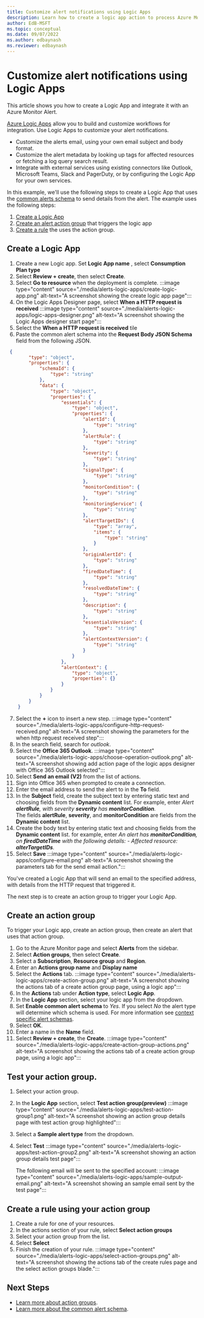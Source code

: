```yaml
---
title: Customize alert notifications using Logic Apps
description: Learn how to create a logic app action to process Azure Monitor alerts.
author: EdB-MSFT
ms.topic: conceptual
ms.date: 09/07/2022
ms.author: edbaynash
ms.reviewer: edbaynash
---
```


# Customize alert notifications using Logic Apps 

This article shows you how to create a Logic App and integrate it with an Azure Monitor Alert.

[Azure Logic Apps](https://docs.microsoft.com/azure/logic-apps/logic-apps-overview) allow you to build and customize workflows for integration. Use Logic Apps to customize your alert notifications.
 
+ Customize the alerts email, using your own email subject and body format. 
+ Customize the alert metadata by looking up tags for affected resources or fetching a log query search result. 
+ Integrate with external services using existing connectors like Outlook, Microsoft Teams, Slack and PagerDuty, or by configuring the Logic App for your own services.

In this example, we'll use the following steps to create a Logic App that uses the [common alerts schema](./alerts-common-schema.md) to send details from the alert. The example uses the following steps:

1. [Create a Logic App](#create-a-logic-app)
1. [Create an alert action group](#create-an-action-group) that triggers the logic app
1. [Create a rule](#create-a-rule-using-your-action-group) the uses the action group.
## Create a Logic App

1. Create a new Logic app. Set **Logic App name** , select **Consumption Plan type** 
1. Select **Review + create**, then select **Create**.
1. Select **Go to resource** when the deployment is complete.
:::image type="content" source="./media/alerts-logic-apps/create-logic-app.png" alt-text="A screenshot showing the create logic app page":::
1. On the Logic Apps Designer page, select **When a HTTP request is received**
:::image type="content" source="./media/alerts-logic-apps/logic-apps-designer.png" alt-text="A screenshot showing the Logic Apps designer start page":::
1. Select the **When a HTTP request is received** tile
1. Paste the common alert schema into the **Request Body JSON Schema** field from the following JSON.
```json
 {
        "type": "object",
        "properties": {
            "schemaId": {
                "type": "string"
            },
            "data": {
                "type": "object",
                "properties": {
                    "essentials": {
                        "type": "object",
                        "properties": {
                            "alertId": {
                                "type": "string"
                            },
                            "alertRule": {
                                "type": "string"
                            },
                            "severity": {
                                "type": "string"
                            },
                            "signalType": {
                                "type": "string"
                            },
                            "monitorCondition": {
                                "type": "string"
                            },
                            "monitoringService": {
                                "type": "string"
                            },
                            "alertTargetIDs": {
                                "type": "array",
                                "items": {
                                    "type": "string"
                                }
                            },
                            "originAlertId": {
                                "type": "string"
                            },
                            "firedDateTime": {
                                "type": "string"
                            },
                            "resolvedDateTime": {
                                "type": "string"
                            },
                            "description": {
                                "type": "string"
                            },
                            "essentialsVersion": {
                                "type": "string"
                            },
                            "alertContextVersion": {
                                "type": "string"
                            }
                        }
                    },
                    "alertContext": {
                        "type": "object",
                        "properties": {}
                    }
                }
            }
        }
    }
 ```
7. Select the **+** icon to insert a new step.
:::image type="content" source="./media/alerts-logic-apps/configure-http-request-received.png" alt-text="A screenshot showing the parameters for the when http request received step":::
1. In the search field, search for *outlook*.
1. Select the **Office 365 Outlook**. 
    :::image type="content" source="./media/alerts-logic-apps/choose-operation-outlook.png" alt-text="A screenshot showing add action page of the logic apps designer with Office 365 Outlook selected":::
1. Select **Send an email (V2)** from the list of actions.
1. Sign into Office 365 when prompted to create a connection.
1. Enter the email address to send the alert to in the **To** field.
1. In the **Subject** field, create the subject text by entering static text and choosing fields from the **Dynamic content** list. For example, enter *Alert **alertRule**, with severity **severity**  has **monitorCondition**.*     
The fields **alertRule**, **severity**, and **monitorCondition** are fields from the **Dynamic content** list.
1. Create the body text by entering static text and choosing fields from the **Dynamic content** list. for example, enter *An alert has **monitorCondition**, on **firedDateTime** with the following details: - Affected resource: **alterTargetIDs**.*
1. Select **Save**
   :::image type="content" source="./media/alerts-logic-apps/configure-email.png" alt-text="A screenshot showing the parameters tab for the send email action.":::

You've created a Logic App that will send an email to the specified address, with details from the HTTP request that triggered it. 

The next step is to create an action group to trigger your Logic App.

## Create an action group

To trigger your Logic app, create an action group, then create an alert that uses that action group.

1. Go to the Azure Monitor page and select **Alerts** from the sidebar.
1. Select **Action groups**, then select **Create**.
1. Select a **Subscription**, **Resource group** and **Region**.
1. Enter an **Actions group name** and **Display name**
1. Select the **Actions** tab.
:::image type="content" source="./media/alerts-logic-apps/create-action-group.png" alt-text="A screenshot showing the actions tab of a create action group page, using a logic app":::
1. In the **Actions** tab under **Action type**, select **Logic App**.
1. In the **Logic App** section, select your logic app from the dropdown.
1. Set **Enable common alert schema** to *Yes*. If you select *No* the alert type will determine which schema is used. For more information see [context specific alert schemas](./alerts-non-common-schema-definitions.md).
1. Select **OK**.
1. Enter a name in the **Name** field.
1. Select **Review + create**, the **Create**.
:::image type="content" source="./media/alerts-logic-apps/create-action-group-actions.png" alt-text="A screenshot showing the actions tab of a create action group page, using a logic app":::

## Test your action  group.

1. Select your action group.
1. In the **Logic App** section, select **Test action group(preview)**
:::image type="content" source="./media/alerts-logic-apps/test-action-group1.png" alt-text="A screenshot showing an action group details page with test action group highlighted":::
1. Select a **Sample alert type** from the dropdown.
1. Select **Test**
:::image type="content" source="./media/alerts-logic-apps/test-action-group2.png" alt-text="A screenshot showing an action group details test page":::

    The following email will be sent to the specified account:
:::image type="content" source="./media/alerts-logic-apps/sample-output-email.png" alt-text="A screenshot showing an sample email sent by the test page":::


## Create a rule using your action group
1. Create a rule for one of your resources. 
1. In the actions section of your rule, select **Select action groups**
1. Select your action group from the list.
1. Select **Select**
1. Finish the creation of your rule.
 :::image type="content" source="./media/alerts-logic-apps/select-action-groups.png" alt-text="A screenshot showing the actions tab of the create rules page and the select action groups blade.":::

## Next Steps

* [Learn more about action groups](./action-groups.md).
* [Learn more about the common alert schema](./alerts-common-schema.md).